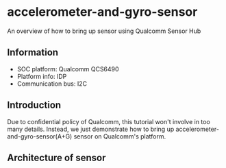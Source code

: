 # accelerometer-and-gyro-sensor
An overview of how to bring up sensor using Qualcomm Sensor Hub

## Information
* SOC platform: Qualcomm QCS6490
* Platform info: IDP
* Communication bus: I2C

## Introduction
Due to confidential policy of Qualcomm, this tutorial won't involve in too many details. Instead, we just demonstrate how to bring up accelerometer-and-gyro-sensor(A+G) sensor on Qualcomm's platform.

## Architecture of sensor

